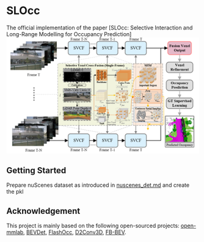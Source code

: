 # SLOcc

The official implementation of the paper [SLOcc: Selective Interaction and Long-Range Modelling for Occupancy Prediction]
![SLOcc](/docs/image.png "SLOcc")


## Getting Started
Prepare nuScenes dataset as introduced in [nuscenes_det.md](nuscenes_det.md) and create the pkl 


## Acknowledgement
This project is mainly based on the following open-sourced projects: [open-mmlab](https://github.com/open-mmlab), [BEVDet](https://github.com/HuangJunJie2017/BEVDet), [FlashOcc](https://github.com/Yzichen/FlashOCC), [D2Conv3D](https://github.com/Schmiddo/d2conv3d), [FB-BEV](https://github.com/NVlabs/FB-BEV.git).

